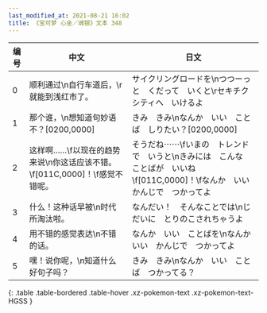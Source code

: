 ```yaml
---
last_modified_at: 2021-08-21 16:02
title: 《宝可梦 心金／魂银》文本 348
---
```

| 编号 | 中文 | 日文 |
| ---- | ---- | ---- |
| 0 | 顺利通过\n自行车道后，\r就能到浅红市了。 | サイクリングロードを\nつつーっと　くだって　いくと\rセキチクシティへ　いけるよ |
| 1 | 那个谁，\n想知道句妙语不？[0200,0000] | きみ　きみ\nなんか　いい　ことば　しりたい？[0200,0000] |
| 2 | 这样啊……\f以现在的趋势来说\n你这话应该不错。\f[011C,0000]！\f感觉不错呢。 | そうだね⋯⋯\fいまの　トレンドで　いうと\nきみには　こんな　ことばが　いいね\f[011C,0000]！\fなんか　いい　かんじで　つかってよ |
| 3 | 什么！这种话早被\n时代所淘汰啦。 | なんだい！　そんなことでは\nじだいに　とりのこされちゃうよ |
| 4 | 用不错的感觉表达\n不错的话。 | なんか　いい　ことばを\nなんか　いい　かんじで　つかってよ |
| 5 | 嘿！说你呢，\n知道什么好句子吗？ | きみ　きみ\nなんか　いい　ことば　つかってる？ |
{: .table .table-bordered .table-hover .xz-pokemon-text .xz-pokemon-text-HGSS }